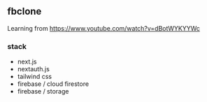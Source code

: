 ## fbclone

Learning from https://www.youtube.com/watch?v=dBotWYKYYWc

### stack
- next.js
- nextauth.js
- tailwind css
- firebase / cloud firestore
- firebase / storage
